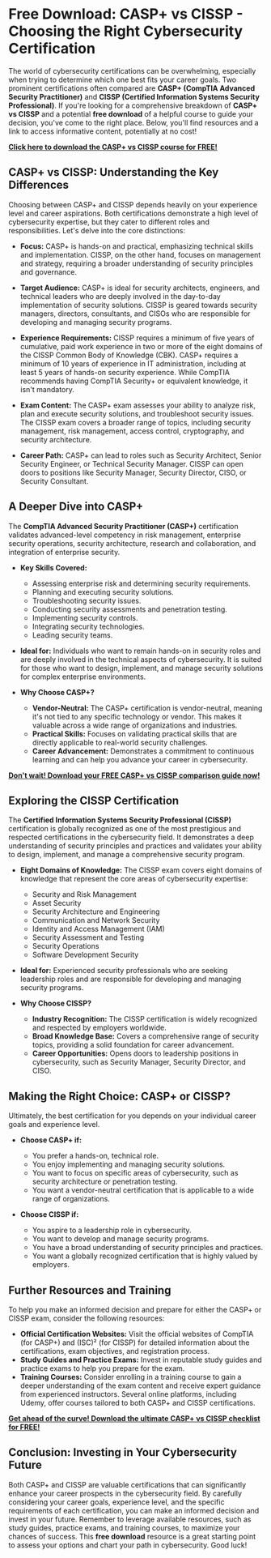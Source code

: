 # Free Download: CASP+ vs CISSP - Choosing the Right Cybersecurity Certification

The world of cybersecurity certifications can be overwhelming, especially when trying to determine which one best fits your career goals. Two prominent certifications often compared are **CASP+ (CompTIA Advanced Security Practitioner)** and **CISSP (Certified Information Systems Security Professional)**. If you're looking for a comprehensive breakdown of **CASP+ vs CISSP** and a potential **free download** of a helpful course to guide your decision, you've come to the right place. Below, you'll find resources and a link to access informative content, potentially at no cost!

[**Click here to download the CASP+ vs CISSP course for FREE!**](https://udemywork.com/casp-vs-cissp)

## CASP+ vs CISSP: Understanding the Key Differences

Choosing between CASP+ and CISSP depends heavily on your experience level and career aspirations. Both certifications demonstrate a high level of cybersecurity expertise, but they cater to different roles and responsibilities. Let's delve into the core distinctions:

*   **Focus:** CASP+ is hands-on and practical, emphasizing technical skills and implementation. CISSP, on the other hand, focuses on management and strategy, requiring a broader understanding of security principles and governance.

*   **Target Audience:** CASP+ is ideal for security architects, engineers, and technical leaders who are deeply involved in the day-to-day implementation of security solutions. CISSP is geared towards security managers, directors, consultants, and CISOs who are responsible for developing and managing security programs.

*   **Experience Requirements:** CISSP requires a minimum of five years of cumulative, paid work experience in two or more of the eight domains of the CISSP Common Body of Knowledge (CBK). CASP+ requires a minimum of 10 years of experience in IT administration, including at least 5 years of hands-on security experience. While CompTIA recommends having CompTIA Security+ or equivalent knowledge, it isn't mandatory.

*   **Exam Content:** The CASP+ exam assesses your ability to analyze risk, plan and execute security solutions, and troubleshoot security issues. The CISSP exam covers a broader range of topics, including security management, risk management, access control, cryptography, and security architecture.

*   **Career Path:** CASP+ can lead to roles such as Security Architect, Senior Security Engineer, or Technical Security Manager. CISSP can open doors to positions like Security Manager, Security Director, CISO, or Security Consultant.

## A Deeper Dive into CASP+

The **CompTIA Advanced Security Practitioner (CASP+)** certification validates advanced-level competency in risk management, enterprise security operations, security architecture, research and collaboration, and integration of enterprise security.

*   **Key Skills Covered:**
    *   Assessing enterprise risk and determining security requirements.
    *   Planning and executing security solutions.
    *   Troubleshooting security issues.
    *   Conducting security assessments and penetration testing.
    *   Implementing security controls.
    *   Integrating security technologies.
    *   Leading security teams.

*   **Ideal for:** Individuals who want to remain hands-on in security roles and are deeply involved in the technical aspects of cybersecurity. It is suited for those who want to design, implement, and manage security solutions for complex enterprise environments.

*   **Why Choose CASP+?**
    *   **Vendor-Neutral:** The CASP+ certification is vendor-neutral, meaning it's not tied to any specific technology or vendor. This makes it valuable across a wide range of organizations and industries.
    *   **Practical Skills:** Focuses on validating practical skills that are directly applicable to real-world security challenges.
    *   **Career Advancement:** Demonstrates a commitment to continuous learning and can help you advance your career in cybersecurity.

[**Don't wait! Download your FREE CASP+ vs CISSP comparison guide now!**](https://udemywork.com/casp-vs-cissp)

## Exploring the CISSP Certification

The **Certified Information Systems Security Professional (CISSP)** certification is globally recognized as one of the most prestigious and respected certifications in the cybersecurity field. It demonstrates a deep understanding of security principles and practices and validates your ability to design, implement, and manage a comprehensive security program.

*   **Eight Domains of Knowledge:** The CISSP exam covers eight domains of knowledge that represent the core areas of cybersecurity expertise:
    *   Security and Risk Management
    *   Asset Security
    *   Security Architecture and Engineering
    *   Communication and Network Security
    *   Identity and Access Management (IAM)
    *   Security Assessment and Testing
    *   Security Operations
    *   Software Development Security

*   **Ideal for:** Experienced security professionals who are seeking leadership roles and are responsible for developing and managing security programs.

*   **Why Choose CISSP?**
    *   **Industry Recognition:** The CISSP certification is widely recognized and respected by employers worldwide.
    *   **Broad Knowledge Base:** Covers a comprehensive range of security topics, providing a solid foundation for career advancement.
    *   **Career Opportunities:** Opens doors to leadership positions in cybersecurity, such as Security Manager, Security Director, and CISO.

## Making the Right Choice: CASP+ or CISSP?

Ultimately, the best certification for you depends on your individual career goals and experience level.

*   **Choose CASP+ if:**
    *   You prefer a hands-on, technical role.
    *   You enjoy implementing and managing security solutions.
    *   You want to focus on specific areas of cybersecurity, such as security architecture or penetration testing.
    *   You want a vendor-neutral certification that is applicable to a wide range of organizations.

*   **Choose CISSP if:**
    *   You aspire to a leadership role in cybersecurity.
    *   You want to develop and manage security programs.
    *   You have a broad understanding of security principles and practices.
    *   You want a globally recognized certification that is highly valued by employers.

## Further Resources and Training

To help you make an informed decision and prepare for either the CASP+ or CISSP exam, consider the following resources:

*   **Official Certification Websites:** Visit the official websites of CompTIA (for CASP+) and (ISC)² (for CISSP) for detailed information about the certifications, exam objectives, and registration process.
*   **Study Guides and Practice Exams:** Invest in reputable study guides and practice exams to help you prepare for the exam.
*   **Training Courses:** Consider enrolling in a training course to gain a deeper understanding of the exam content and receive expert guidance from experienced instructors. Several online platforms, including Udemy, offer courses tailored to both CASP+ and CISSP certifications.

[**Get ahead of the curve! Download the ultimate CASP+ vs CISSP checklist for FREE!**](https://udemywork.com/casp-vs-cissp)

## Conclusion: Investing in Your Cybersecurity Future

Both CASP+ and CISSP are valuable certifications that can significantly enhance your career prospects in the cybersecurity field. By carefully considering your career goals, experience level, and the specific requirements of each certification, you can make an informed decision and invest in your future. Remember to leverage available resources, such as study guides, practice exams, and training courses, to maximize your chances of success. This **free download** resource is a great starting point to assess your options and chart your path in cybersecurity. Good luck!
